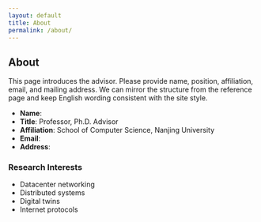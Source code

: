 ```yaml
---
layout: default
title: About
permalink: /about/
---
```


<section class="card">
  <h2>About</h2>
  <p>This page introduces the advisor. Please provide name, position, affiliation, email, and mailing address. We can mirror the structure from the reference page and keep English wording consistent with the site style.</p>
  <ul>
    <li><strong>Name</strong>: </li>
    <li><strong>Title</strong>: Professor, Ph.D. Advisor</li>
    <li><strong>Affiliation</strong>: School of Computer Science, Nanjing University</li>
    <li><strong>Email</strong>: </li>
    <li><strong>Address</strong>: </li>
  </ul>
  <h3>Research Interests</h3>
  <ul class="pill-list">
    <li>Datacenter networking</li>
    <li>Distributed systems</li>
    <li>Digital twins</li>
    <li>Internet protocols</li>
  </ul>
</section>



